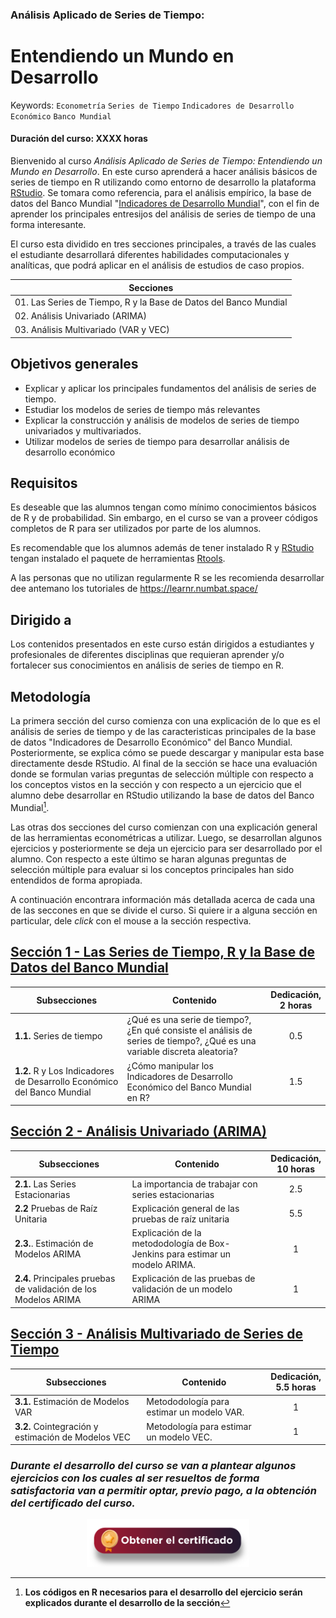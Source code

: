 ### Análisis Aplicado de Series de Tiempo: 
# Entendiendo un Mundo en Desarrollo
Keywords: `Econometría` `Series de Tiempo` `Indicadores de Desarrollo Económico` `Banco Mundial`
#### Duración del curso: XXXX horas
Bienvenido al curso _Análisis Aplicado de Series de Tiempo: Entendiendo un Mundo en Desarrollo_. En este curso aprenderá a hacer análisis básicos de series de tiempo en R utilizando como entorno de desarrollo la plataforma [RStudio](https://posit.co/download/rstudio-desktop/). Se tomara como referencia, para el análisis empírico, la base de datos del Banco Mundial "[Indicadores de Desarrollo Mundial](https://databank.worldbank.org/source/world-development-indicators)", con el fin de aprender los principales entresijos del análisis de series de tiempo de una forma interesante.

El curso esta dividido en tres secciones principales, a través de las cuales el estudiante desarrollará diferentes habilidades computacionales y analíticas, que podrá aplicar en el análisis de estudios de caso propios.

| Secciones                                                                                               |   
|---------------------------------------------------------------------------------------------------------|
| 01. Las Series de Tiempo, R y la Base de Datos del Banco Mundial                                        | 
| 02. Análisis Univariado (ARIMA)                                                                         | 
| 03. Análisis Multivariado (VAR y VEC)                                                                   | 


## Objetivos generales
* Explicar y aplicar los principales fundamentos del análisis de series de tiempo.
* Estudiar los modelos de series de tiempo más relevantes
* Explicar la construcción y análisis de modelos de series de tiempo univariados y multivariados.
* Utilizar modelos de series de tiempo para desarrollar análisis de desarrollo económico

## Requisitos
Es deseable que las alumnos tengan como mínimo conocimientos básicos de R y de probabilidad. Sin embargo, en el curso se van a proveer códigos completos de R para ser utilizados por parte de los alumnos.

Es recomendable que los alumnos además de tener instalado R y [RStudio](https://posit.co/download/rstudio-desktop/) tengan instalado el paquete de herramientas [Rtools](https://cran.r-project.org/bin/windows/Rtools/).

A las personas que no utilizan regularmente R se les recomienda desarrollar dee antemano los tutoriales de https://learnr.numbat.space/

## Dirigido a
Los contenidos presentados en este curso están dirigidos a estudiantes y profesionales de diferentes disciplinas que requieran aprender y/o fortalecer sus conocimientos en análisis de series de tiempo en R.

## Metodología
La primera sección del curso comienza con una explicación de lo que es el análisis de series de tiempo y de las caracteristicas principales de la base de datos "Indicadores de Desarrollo Económico" del Banco Mundial. Posteriormente, se explica cómo se puede descargar y manipular esta base directamente desde RStudio. Al final de la sección se hace una evaluación donde se formulan varias preguntas de selección múltiple con respecto a los conceptos vistos en la sección y con respecto a un ejercicio que el alumno debe desarrollar en RStudio utilizando la base de datos del Banco Mundial[^1]. 

[^1]: **Los códigos en R necesarios para el desarrollo del ejercicio serán explicados durante el desarrollo de la sección**

Las otras dos secciones del curso comienzan con una explicación general de las herramientas econométricas a utilizar. Luego, se desarrollan algunos ejercicios y posteriormente se deja un ejercicio para ser desarrollado por el alumno. Con respecto a este último se haran algunas preguntas de selección múltiple para evaluar si los conceptos principales han sido entendidos de forma apropiada.

A continuación encontrara información más detallada acerca de cada una de las seccones en que se divide el curso. Si quiere ir a alguna sección en particular, dele _click_ con el mouse a la sección respectiva. 

## [Sección 1 - Las Series de Tiempo, R y la Base de Datos del Banco Mundial](Seccion01/Readme.md)
| Subsecciones                                                       | Contenido                                                                                                                | Dedicación,<br> 2 horas   | 
|--------------------------------------------------------------------|--------------------------------------------------------------------------------------------------------------------------|:-------------------------:|
| **1.1.** Series de tiempo                                                |¿Qué es una serie de tiempo?, ¿En qué consiste el análisis de series de tiempo?, ¿Qué es una variable discreta aleatoria? |             0.5           | 
| **1.2.** R y Los Indicadores de Desarrollo Económico del Banco Mundial  |¿Cómo manipular los Indicadores de Desarrollo Económico del Banco Mundial en R?                                           |             1.5           | 

## [Sección 2 - Análisis Univariado (ARIMA)](Seccion02/Readme.md)
| Subsecciones                                                   | Contenido                                                                     | Dedicación,<br> 10 horas| 
|-----------------------------------------------------------------|------------------------------------------------------------------------------|:-----------------------:|
| **2.1.** Las Series Estacionarias                               | La importancia de trabajar con series estacionarias                          |             2.5         | 
| **2.2** Pruebas de Raíz Unitaria                                | Explicación general de las pruebas de raíz unitaria                          |             5.5         | 
| **2.3.**. Estimación de Modelos ARIMA                           | Explicación de la metododología de Box-Jenkins para estimar un modelo ARIMA. |              1          | 
| **2.4.** Principales pruebas de validación de los Modelos ARIMA | Explicación de las pruebas de validación de un modelo ARIMA                  |              1          | 

## [Sección 3 - Análisis Multivariado de Series de Tiempo](Seccion03/Readme.md)
| Subsecciones                                       | Contenido                                     | Dedicación,<br> 5.5 horas | 
|----------------------------------------------------|-----------------------------------------------|:-------------------------:|
| **3.1.** Estimación de Modelos VAR                  | Metododología para estimar un modelo VAR.     |              1            | 
| **3.2.** Cointegración y estimación de Modelos VEC  | Metodología para estimar un modelo VEC.       |              1            | 

### _Durante el desarrollo del curso se van a plantear algunos ejercicios con los cuales al ser resueltos de forma satisfactoria van a permitir optar, previo pago, a la obtención del certificado del curso._
  
<div align="center"><a href="https://enlace-academico.escuelaing.edu.co/psc/FORMULARIO/EMPLOYEE/SA/c/EC_LOCALIZACION_RE.LC_FRM_ADMEDCO_FL.GBL" target="_blank"><img src="https://github.com/alvaroperdomo/World-Econometrics/blob/main/.icons/IconCEHBotonCertificado.png" alt="World-Econometrics" width="260" border="0" /></a></div>
